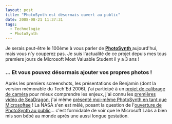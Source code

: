 ```yaml
---
layout: post
title: "PhotoSynth est désormais ouvert au public"
date: 2008-08-21 11:37:31
tags:
  - Technologie
  - PhotoSynth
---
```


Je serais peut-être le 100ème à vous parler de [**PhotoSynth** ](https://photosynth.net/)aujourd'hui, mais vous n'y couperez pas. Je suis l'actualité de ce projet depuis mes tous premiers jours de Microsoft Most Valuable Student il y a 3 ans&nbsp;!

<!-- more -->

### … Et vous pouvez désormais ajouter vos propres photos&nbsp;!

Après les premiers screenshots, les présentations de Benjamin (dont la version mémorable du Tech'Ed 2006), j'ai participé à un [projet de calibrage de caméra](/blog/photosynth/) pour mieux comprendre les enjeux, j'ai connu les [premières vidéo de SeaDragon](/blog/microsoft-seadragon/), j'ai même [présenté moi-même PhotoSynth en tant que Microsoftee](/blog/les-dernieres-technos-ms-un-enjeu-de-civilization/)&nbsp;! La NASA s'en est mêlé, posant la question de l'[ouverture de PhotoSynth au public](/blog/photosynth-et-grand-public/)… c'est formidable de voir que le Microsoft Labs a bien mis son bébé au monde après une aussi longue gestation.
